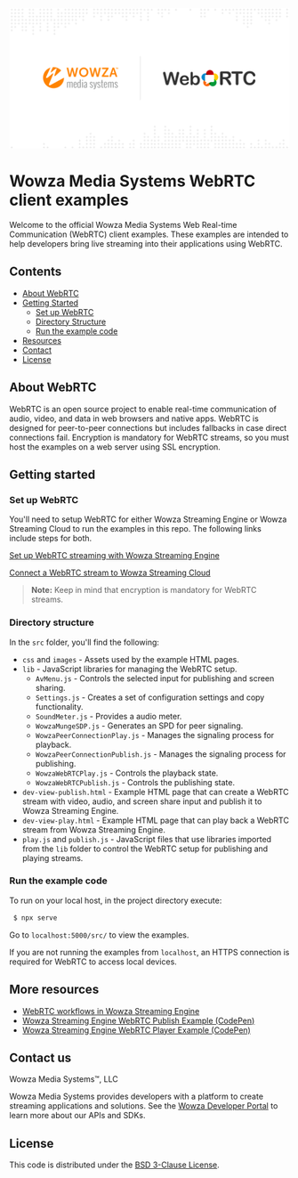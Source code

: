 ![wowza media systems logo](images/wowza-logo.png)
# Wowza Media Systems WebRTC client examples

Welcome to the official Wowza Media Systems Web Real-time Communication (WebRTC) client examples. These examples are intended to help developers bring live streaming into their applications using WebRTC.

## Contents

- [About WebRTC](#about-webrtc)
- [Getting Started](#getting-started)
  - [Set up WebRTC](#set-up-webrtc)
  - [Directory Structure](#directory-structure)
  - [Run the example code](#run-the-example-code)
- [Resources](#more-resources)
- [Contact](#contact-us)
- [License](#license)

## About WebRTC
WebRTC is an open source project to enable real-time communication of audio, video, and data in web browsers and native apps. WebRTC is designed for peer-to-peer connections but includes fallbacks in case direct connections fail. Encryption is mandatory for WebRTC streams, so you must host the examples on a web server using SSL encryption.

## Getting started

### Set up WebRTC
You'll need to setup WebRTC for either Wowza Streaming Engine or Wowza Streaming Cloud to run the examples in this repo. The following links include steps for both. 

[Set up WebRTC streaming with Wowza Streaming Engine](https://www.wowza.com/docs/how-to-use-webrtc-with-wowza-streaming-engine)

[Connect a WebRTC stream to Wowza Streaming Cloud](https://www.wowza.com/docs/connect-a-webrtc-stream-to-wowza-streaming-cloud) 

>	**Note:**
>   Keep in mind that encryption is mandatory for WebRTC streams.

### Directory structure

In the `src` folder, you'll find the following:
- `css` and `images` - Assets used by the example HTML pages.
- `lib` - JavaScript libraries for managing the WebRTC setup.
   - `AvMenu.js` - Controls the selected input for publishing and screen sharing.
   - `Settings.js` - Creates a set of configuration settings and copy functionality.
   - `SoundMeter.js` - Provides a audio meter.
   - `WowzaMungeSDP.js` - Generates an SPD for peer signaling.
   - `WowzaPeerConnectionPlay.js` - Manages the signaling process for playback.
   - `WowzaPeerConnectionPublish.js` - Manages the signaling process for publishing.
   - `WowzaWebRTCPlay.js` - Controls the playback state.
   - `WowzaWebRTCPublish.js` - Controls the publishing state.
- `dev-view-publish.html` - Example HTML page that can create a WebRTC stream with video, audio, and screen share input and publish it to Wowza Streaming Engine. 
- `dev-view-play.html` - Example HTML page that can play back a WebRTC stream from Wowza Streaming Engine.
- `play.js` and `publish.js` - JavaScript files that use libraries imported from the `lib` folder to control the WebRTC setup for publishing and playing streams.




### Run the example code

To run on your local host, in the project directory execute:
```bash
 $ npx serve
 ```

Go to `localhost:5000/src/` to view the examples.

If you are not running the examples from `localhost`, an HTTPS connection is required for WebRTC to access local devices.

## More resources

- [WebRTC workflows in Wowza Streaming Engine](https://www.wowza.com/docs/webrtc-workflows-in-wowza-streaming-engine)
- [Wowza Streaming Engine WebRTC Publish Example (CodePen)](https://codepen.io/team/wowza/pen/abNJqWV)
- [Wowza Streaming Engine WebRTC Player Example (CodePen)](https://codepen.io/team/wowza/pen/GRZrVrQ)

## Contact us

Wowza Media Systems™, LLC

Wowza Media Systems provides developers with a platform to create streaming applications and solutions. See the [Wowza Developer Portal](https://www.wowza.com/resources/developers) to learn more about our APIs and SDKs.

## License

This code is distributed under the [BSD 3-Clause License](LICENSE.txt).